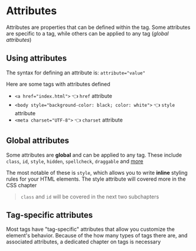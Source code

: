 # Attributes
Attributes are properties that can be defined within the tag. Some attributes are specific to a tag, while others can be applied to any tag (*global attributes*)

## Using attributes
The syntax for defining an attribute is: `attribute="value"`

Here are some tags with attributes defined
- `<a href="index.html">` 👈 `href` attribute
- `<body style="background-color: black; color: white">` 👈 `style` attribute
- `<meta charset="UTF-8">` 👈 `charset` attribute

## Global attributes
Some attributes are **global** and can be applied to any tag. These include `class`, `id`, `style`, `hidden`, `spellcheck`, `draggable` and  [more](https://www.w3schools.com/tags/ref_standardattributes.asp)

The most notable of these is `style`, which allows you to write **inline** styling rules for your HTML elements. The style attribute will covered more in the CSS chapter

> `class` and `id` will be covered in the next two subchapters

## Tag-specific attributes
Most tags have "tag-specific" attributes that allow you customize the element's behavior. Because of the how many types of tags there are, and associated attributes, a dedicated chapter on tags is necessary